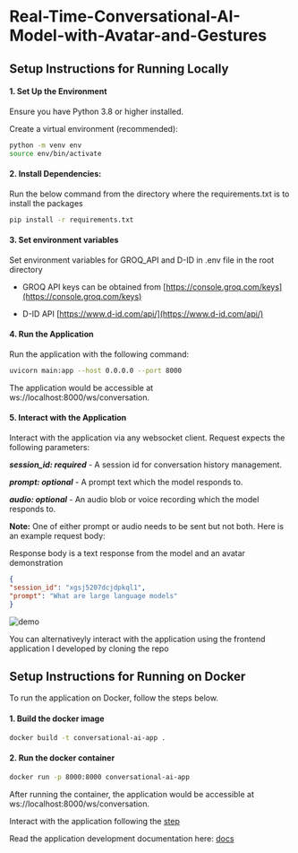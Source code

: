 # Real-Time-Conversational-AI-Model-with-Avatar-and-Gestures


## Setup Instructions for Running Locally

#### 1. Set Up the Environment

Ensure you have Python 3.8 or higher installed.

Create a virtual environment (recommended):

```bash
python -m venv env
source env/bin/activate
```

#### 2. Install Dependencies:

Run the below command from the directory where the requirements.txt is to install the packages

```bash
pip install -r requirements.txt
```

#### 3. Set environment variables
Set environment variables for GROQ_API and D-ID in .env file in the root directory

- GROQ API keys can be obtained from [https://console.groq.com/keys](https://console.groq.com/keys)

- D-ID API [https://www.d-id.com/api/](https://www.d-id.com/api/)

#### 4. Run the Application

Run the application with the following command:

```bash
uvicorn main:app --host 0.0.0.0 --port 8000 
```
The application would be accessible at ws://localhost:8000/ws/conversation.

#### 5. Interact with the Application

Interact with the application via any websocket client. Request expects the following parameters:

***session_id: required*** - A session id for conversation history management.

***prompt: optional*** - A prompt text which the model responds to.

***audio: optional*** - An audio blob or voice recording which the model responds to.

**Note:** One of either prompt or audio needs to be sent but not both. Here is an example request body:

Response body is a text response from the model and an avatar demonstration

```json
{
"session_id": "xgsj5207dcjdpkql1",
"prompt": "What are large language models"
}
```
![demo](https://github.com/user-attachments/assets/a0c803ff-1214-4228-97b2-30b0a004e74c)

You can alternativeyly interact with the application using the frontend application I developed by cloning the repo

## Setup Instructions for Running on Docker

To run the application on Docker, follow the steps below.

#### 1. Build the docker image
```bash
docker build -t conversational-ai-app .
```

#### 2. Run the docker container
```bash
docker run -p 8000:8000 conversational-ai-app
```

After running the container, the application would be accessible at ws://localhost:8000/ws/conversation.

Interact with the application following the [step](#5-interact-with-the-application)

Read the application development documentation here: [docs](https://github.com/abduIbasit/Real-Time-Conversational-AI-Model-with-Avatar-and-Gestures/blob/master/docs/DOCUMENTATION.md)
